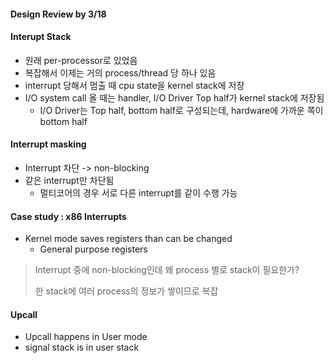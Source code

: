 #### Design Review by 3/18

#### Interupt Stack

* 원래 per-processor로 있었음
* 복잡해서 이제는 거의 process/thread 당 하나 있음
* interrupt 당해서 멈출 때 cpu state을 kernel stack에 저장
* I/O system call 올 때는 handler, I/O Driver Top half가 kernel stack에 저장됨
    * I/O Driver는 Top half, bottom half로 구성되는데, hardware에 가까운 쪽이 bottom half
    
#### Interrupt masking

* Interrupt 차단 -> non-blocking
* 같은 interrupt만 차단됨
    * 멀티코어의 경우 서로 다른 interrupt를 같이 수행 가능

#### Case study : x86 Interrupts

* Kernel mode saves registers than can be changed
    * General purpose registers
    
> Interrupt 중에 non-blocking인데 왜 process 별로 stack이 필요한가?
>
> 한 stack에 여러 process의 정보가 쌓이므로 복잡

#### Upcall

* Upcall happens in User mode
* signal stack is in user stack